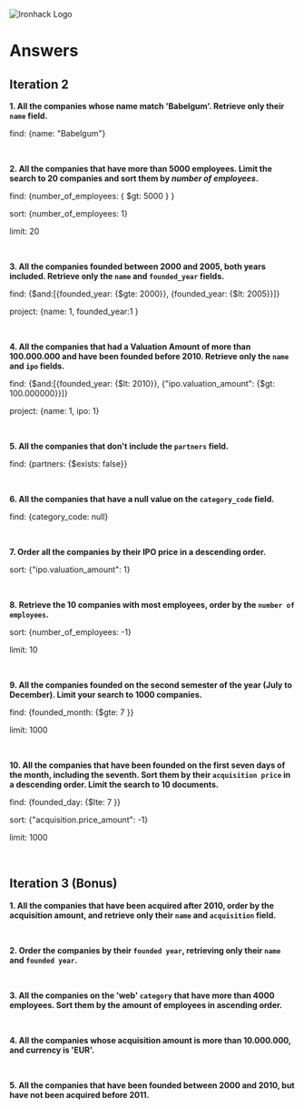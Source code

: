 ![Ironhack Logo](https://i.imgur.com/1QgrNNw.png)

# Answers

## Iteration 2

**1. All the companies whose name match 'Babelgum'. Retrieve only their `name` field.**

find: {name: "Babelgum"}

<br>

**2. All the companies that have more than 5000 employees. Limit the search to 20 companies and sort them by *number of employees*.**

find: {number_of_employees: { $gt: 5000 } }

sort: {number_of_employees: 1}

limit: 20

<br>

**3. All the companies founded between 2000 and 2005, both years included. Retrieve only the `name` and `founded_year` fields.**

find: {$and:[{founded_year: {$gte: 2000}}, {founded_year: {$lt: 2005}}]}

project: {name: 1, founded_year:1 }

<br>

**4. All the companies that had a Valuation Amount of more than 100.000.000 and have been founded before 2010. Retrieve only the `name` and `ipo` fields.**

find: {$and:[{founded_year: {$lt: 2010}}, {"ipo.valuation_amount": {$gt: 100.000000}}]}

project: {name: 1, ipo: 1}

<br>

**5. All the companies that don't include the `partners` field.**

find: {partners: {$exists: false}}

<br>

**6. All the companies that have a null value on the `category_code` field.**

find: {category_code: null}

<br>

**7. Order all the companies by their IPO price in a descending order.**

sort: {"ipo.valuation_amount": 1}

<br>

**8. Retrieve the 10 companies with most employees, order by the `number of employees`.**

sort: {number_of_employees: -1}

limit: 10

<br>

**9. All the companies founded on the second semester of the year (July to December). Limit your search to 1000 companies.**

find: {founded_month: {$gte: 7 }}

limit: 1000

<br>

**10. All the companies that have been founded on the first seven days of the month, including the seventh. Sort them by their `acquisition price` in a descending order. Limit the search to 10 documents.**

find: {founded_day: {$lte: 7 }}

sort: {"acquisition.price_amount": -1}

limit: 1000

<br>

## Iteration 3 (Bonus)

**1. All the companies that have been acquired after 2010, order by the acquisition amount, and retrieve only their `name` and `acquisition` field.**

<!-- Your Query Goes Here -->

<br>

**2. Order the companies by their `founded year`, retrieving only their `name` and `founded year`.**

<!-- Your Query Goes Here -->

<br>

**3. All the companies on the 'web' `category` that have more than 4000 employees. Sort them by the amount of employees in ascending order.**

<!-- Your Query Goes Here -->

<br>

**4. All the companies whose acquisition amount is more than 10.000.000, and currency is 'EUR'.**

<!-- Your Query Goes Here -->

<br>

**5. All the companies that have been founded between 2000 and 2010, but have not been acquired before 2011.**

<!-- Your Query Goes Here -->

<br>
